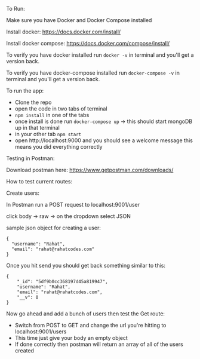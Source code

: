 To Run: 

Make sure you have Docker and Docker Compose installed

Install docker: 
https://docs.docker.com/install/

Install docker compose:
https://docs.docker.com/compose/install/

To verify you have docker installed run `docker -v` in terminal and you'll get a version back. 

To verify you have docker-compose installed run `docker-compose -v` in terminal and you'll get a version back. 

To run the app: 

- Clone the repo
- open the code in two tabs of terminal
- `npm install` in one of the tabs
- once install is done run `docker-compose up` -> this should start mongoDB up in that terminal
- in your other tab `npm start`
- open http://localhost:9000 and you should see a welcome message this means you did everything correctly

Testing in Postman:

Download postman here: 
https://www.getpostman.com/downloads/

How to test current routes:

Create users:

In Postman run a POST request to localhost:9001/user

click body -> raw -> on the dropdown select JSON

sample json object for creating a user:

```
{
  "username": "Rahat",
  "email": "rahat@rahatcodes.com"
}
```
Once you hit send you should get back something similar to this:

```
{
    "_id": "5df9b0cc368197d45a819947",
    "username": "Rahat",
    "email": "rahat@rahatcodes.com",
    "__v": 0
}
```

Now go ahead and add a bunch of users then test the Get route: 

- Switch from POST to GET and change the url you're hitting to localhost:9001/users
- This time just give your body an empty object
- If done correctly then postman will return an array of all of the users created



